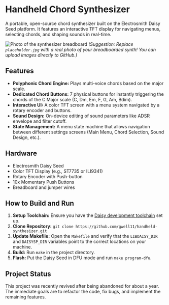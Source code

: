 
# Handheld Chord Synthesizer

A portable, open-source chord synthesizer built on the Electrosmith Daisy Seed platform. It features an interactive TFT display for navigating menus, selecting chords, and shaping sounds in real-time.

![Photo of the synthesizer breadboard](placeholder.jpg)
*(Suggestion: Replace `placeholder.jpg` with a real photo of your breadboarded synth! You can upload images directly to GitHub.)*

## Features

*   **Polyphonic Chord Engine:** Plays multi-voice chords based on the major scale.
*   **Dedicated Chord Buttons:** 7 physical buttons for instantly triggering the chords of the C Major scale (C, Dm, Em, F, G, Am, Bdim).
*   **Interactive UI:** A color TFT screen with a menu system navigated by a rotary encoder and buttons.
*   **Sound Design:** On-device editing of sound parameters like ADSR envelope and filter cutoff.
*   **State Management:** A menu state machine that allows navigation between different settings screens (Main Menu, Chord Selection, Sound Design, etc.).

## Hardware

*   Electrosmith Daisy Seed
*   Color TFT Display (e.g., ST7735 or ILI9341)
*   Rotary Encoder with Push-button
*   10x Momentary Push Buttons
*   Breadboard and jumper wires

## How to Build and Run

1.  **Setup Toolchain:** Ensure you have the [Daisy development toolchain](https://electro-smith.github.io/DaisyWiki/docgod/getting-started-mac.html) set up.
2.  **Clone Repository:** `git clone https://github.com/gwell11/handheld-synthesizer.git`
3.  **Update Makefile:** Open the `Makefile` and verify that the `LIBDAISY_DIR` and `DAISYSP_DIR` variables point to the correct locations on your machine.
4.  **Build:** Run `make` in the project directory.
5.  **Flash:** Put the Daisy Seed in DFU mode and run `make program-dfu`.

## Project Status

This project was recently revived after being abandoned for about a year. The immediate goals are to refactor the code, fix bugs, and implement the remaining features.

